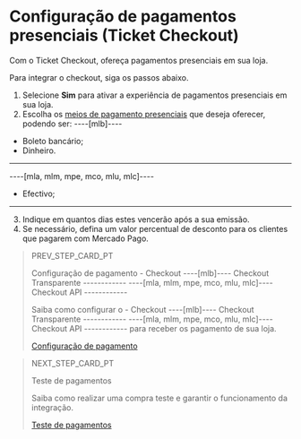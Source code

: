 # Configuração de pagamentos presenciais (Ticket Checkout)

Com o Ticket Checkout, ofereça pagamentos presenciais em sua loja.

Para integrar o checkout, siga os passos abaixo.

1. Selecione **Sim** para ativar a experiência de pagamentos presenciais em sua loja.
2. Escolha os [meios de pagamento presenciais](/developer/pt/guides/additional-content/payment-localization/consult-payment-methods) que deseja oferecer, podendo ser: 
----[mlb]---- 
* Boleto bancário; 
* Dinheiro.
------------ 
----[mla, mlm, mpe, mco, mlu, mlc]---- 
* Efectivo;
------------
3. Indique em quantos dias estes vencerão após a sua emissão.
4. Se necessário, defina um valor percentual de desconto para os clientes que pagarem com Mercado Pago.

> PREV_STEP_CARD_PT
>
> Configuração de pagamento - Checkout ----[mlb]---- Checkout Transparente ------------ ----[mla, mlm, mpe, mco, mlu, mlc]---- Checkout API ------------
>
> Saiba como configurar o - Checkout ----[mlb]---- Checkout Transparente ------------ ----[mla, mlm, mpe, mco, mlu, mlc]---- Checkout API ------------ para receber os pagamento de sua loja.
>
> [Configuração de pagamento](/developers/pt/docs/prestashop/payment-setup/cho-api)

> NEXT_STEP_CARD_PT
>
> Teste de pagamentos
>
> Saiba como realizar uma compra teste e garantir o funcionamento da integração.
>
> [Teste de pagamentos](/developers/pt/docs/prestashop/sales-processing/integration-test)